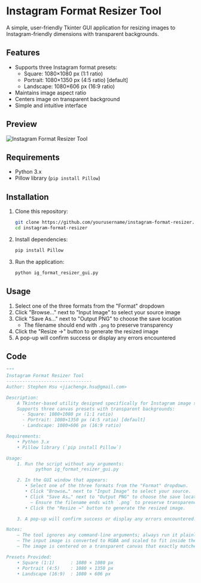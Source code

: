 # Instagram Format Resizer Tool

A simple, user-friendly Tkinter GUI application for resizing images to Instagram-friendly dimensions with transparent backgrounds.

## Features

- Supports three Instagram format presets:
  - Square: 1080×1080 px (1:1 ratio)
  - Portrait: 1080×1350 px (4:5 ratio) [default]
  - Landscape: 1080×606 px (16:9 ratio)
- Maintains image aspect ratio
- Centers image on transparent background
- Simple and intuitive interface

## Preview

![Instagram Format Resizer Tool](https://via.placeholder.com/600x400?text=Instagram+Format+Resizer+Preview)


## Requirements

- Python 3.x
- Pillow library (`pip install Pillow`)

## Installation

1. Clone this repository:
   ```bash
   git clone https://github.com/yourusername/instagram-format-resizer.git
   cd instagram-format-resizer
   ```

2. Install dependencies:
   ```bash
   pip install Pillow
   ```

3. Run the application:
   ```bash
   python ig_format_resizer_gui.py
   ```

## Usage

1. Select one of the three formats from the "Format" dropdown
2. Click "Browse…" next to "Input Image" to select your source image
3. Click "Save As…" next to "Output PNG" to choose the save location
   - The filename should end with `.png` to preserve transparency
4. Click the "Resize →" button to generate the resized image
5. A pop-up will confirm success or display any errors encountered

## Code

```python
"""
Instagram Format Resizer Tool
--------------------------------
Author: Stephen Hsu <jiachengx.hsu@gmail.com>

Description:
    A Tkinter-based utility designed specifically for Instagram image specifications.
    Supports three canvas presets with transparent backgrounds:
      - Square: 1080×1080 px (1:1 ratio)
      - Portrait: 1080×1350 px (4:5 ratio) [default]
      - Landscape: 1080×606 px (16:9 ratio)

Requirements:
    • Python 3.x
    • Pillow library (`pip install Pillow`)

Usage:
    1. Run the script without any arguments:
           python ig_format_resizer_gui.py

    2. In the GUI window that appears:
       • Select one of the three formats from the "Format" dropdown.
       • Click "Browse…" next to "Input Image" to select your source.
       • Click "Save As…" next to "Output PNG" to choose the save location.
         – Ensure the filename ends with `.png` to preserve transparency.
       • Click the "Resize →" button to generate the resized image.

    3. A pop-up will confirm success or display any errors encountered.

Notes:
    – The tool ignores any command-line arguments; always run it plainly.
    – The input image is converted to RGBA and scaled to fit inside the chosen canvas, preserving its aspect ratio.
    – The image is centered on a transparent canvas that exactly matches the selected Instagram dimension set.

Presets Provided:
    • Square (1:1)      : 1080 × 1080 px
    • Portrait (4:5)    : 1080 × 1350 px
    • Landscape (16:9)  : 1080 × 606 px

